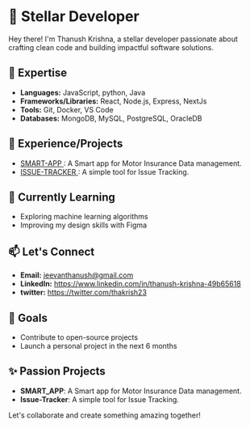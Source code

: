# 🌟 Stellar Developer

Hey there! I'm Thanush Krishna, a stellar developer passionate about crafting clean code and building impactful software solutions.

## 🚀 Expertise

- **Languages:** JavaScript, python, Java
- **Frameworks/Libraries:** React, Node.js, Express, NextJs
- **Tools:** Git, Docker, VS Code
- **Databases:** MongoDB, MySQL, PostgreSQL, OracleDB

## 💼 Experience/Projects

- <a href=https://github.com/ThanushKrishna/smart> SMART-APP </a>: A Smart app for Motor Insurance Data management.
- <a href=https://github.com/ThanushKrishna/issue-tracker> ISSUE-TRACKER </a>: A simple tool for Issue Tracking.

## 🌱 Currently Learning

- Exploring machine learning algorithms
- Improving my design skills with Figma

## 📫 Let's Connect

- **Email:** jeevanthanush@gmail.com
- **LinkedIn:** https://www.linkedin.com/in/thanush-krishna-49b65618
- **twitter:** https://twitter.com/thakrish23

## 🎯 Goals

- Contribute to open-source projects
- Launch a personal project in the next 6 months

## ✨ Passion Projects

- **SMART_APP**: A Smart app for Motor Insurance Data management.
- **Issue-Tracker**: A simple tool for Issue Tracking.

Let's collaborate and create something amazing together!
